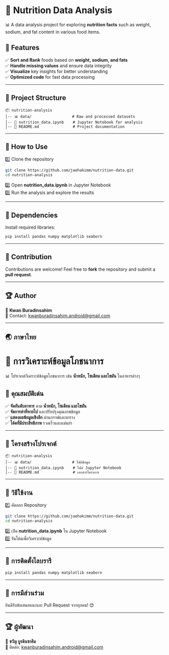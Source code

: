 # 🥗 Nutrition Data Analysis  

📊 A data analysis project for exploring **nutrition facts** such as weight, sodium, and fat content in various food items.  

## 🚀 Features  
✅ **Sort and Rank** foods based on **weight, sodium, and fats**  
✅ **Handle missing values** and ensure data integrity  
✅ **Visualize** key insights for better understanding  
✅ **Optimized code** for fast data processing  

---

## 📂 Project Structure  
```
📦 nutrition-analysis  
│-- 📊 data/                  # Raw and processed datasets  
│-- 📜 nutrition_data.ipynb    # Jupyter Notebook for analysis  
│-- 📄 README.md               # Project documentation  
```

---

## 📌 How to Use  
1️⃣ Clone the repository  
```bash
git clone https://github.com/jaehakimm/nutrition-data.git
cd nutrition-analysis
```
2️⃣ Open **nutrition_data.ipynb** in Jupyter Notebook  
3️⃣ Run the analysis and explore the results  

---

## 🔧 Dependencies  
Install required libraries:  
```bash
pip install pandas numpy matplotlib seaborn
```

---

## 🎯 Contribution  
Contributions are welcome! Feel free to **fork** the repository and submit a **pull request**.  

---

## 🏆 Author  
👤 **Kwan Buradinsahim**  
📧 Contact: kwanburadinsahim.android@gmail.com  

---

## 🌏 ภาษาไทย  

# 🥗 การวิเคราะห์ข้อมูลโภชนาการ  

📊 โปรเจกต์วิเคราะห์ข้อมูลโภชนาการ เช่น **น้ำหนัก, โซเดียม และไขมัน** ในอาหารต่างๆ  

## 🚀 คุณสมบัติเด่น  
✅ **จัดอันดับอาหาร** ตาม **น้ำหนัก, โซเดียม และไขมัน**  
✅ **จัดการค่าที่หายไป** และปรับปรุงคุณภาพข้อมูล  
✅ **แสดงผลข้อมูลเชิงลึก** ผ่านกราฟและตาราง  
✅ **โค้ดที่มีประสิทธิภาพ** รวดเร็วและแม่นยำ  

---

## 📂 โครงสร้างโปรเจกต์  
```
📦 nutrition-analysis  
│-- 📊 data/                  # ไฟล์ข้อมูล  
│-- 📜 nutrition_data.ipynb    # ไฟล์ Jupyter Notebook  
│-- 📄 README.md               # เอกสารโครงการ  
```

---

## 📌 วิธีใช้งาน  
1️⃣ คัดลอก Repository  
```bash
git clone https://github.com/jaehakimm/nutrition-data.git
cd nutrition-analysis
```
2️⃣ เปิด **nutrition_data.ipynb** ใน Jupyter Notebook  
3️⃣ รันโค้ดเพื่อวิเคราะห์ข้อมูล  

---

## 🔧 การติดตั้งไลบรารี  
```bash
pip install pandas numpy matplotlib seaborn
```

---

## 🎯 การมีส่วนร่วม  
ยินดีรับข้อเสนอแนะและ Pull Request จากทุกคน! 😊  

---

## 🏆 ผู้พัฒนา  
👤 **ขวัญ บูรดินซาฮิม**  
📧 ติดต่อ: kwanburadinsahim.android@gmail.com
